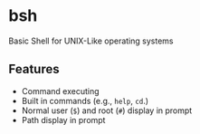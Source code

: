 # bsh
Basic Shell for UNIX-Like operating systems

## Features
- Command executing
- Built in commands (e.g., `help`, `cd`.)
- Normal user (`$`) and root (`#`) display in prompt
- Path display in prompt
